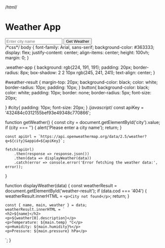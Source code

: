 /*html*/
<!DOCTYPE html>
<html lang="en">

<head>
    <meta charset="UTF-8">
    <meta name="viewport" content="width=device-width, initial-scale=1.0">
    <title>Weather App</title>
    <link rel="stylesheet" href="styles.css">
</head>

<body>
    <div class="weather-app">
        <h1>Weather App</h1>
        <input type="text" id="city" placeholder="Enter city name">
        <button onclick="getWeather()">Get Weather</button>
        <div id="weather-result"></div>
    </div>
    <script src="app.js"></script>
</body>

</html>
/*css*/
body {
    font-family: Arial, sans-serif;
    background-color: #363333;
    display: flex;
    justify-content: center;
    align-items: center;
    height: 100vh;
    margin: 0;
  }
  
.weather-app {
    background: rgb(224, 191, 191);
    padding: 20px;
    border-radius: 8px;
    box-shadow: 2 2 10px rgb(245, 241, 241);
    text-align: center;
  }
  
#weather-result {
    margin-top: 20px;
    background-color: black;
    color: white;
    border-radius: 10px;
    padding: 10px;
  }
button{
background-color: black; 
color: white;
padding: 10px;
border: none;
border-radius: 5px;
font-size: 20px;

  }
  #city{
    padding: 10px;
    font-size: 20px;
  }
  /*javascript*/
  const apiKey = '432484c0312155bef93e49348c770866';  

function getWeather() {
    const city = document.getElementById('city').value;
    if (city === '') {
        alert('Please enter a city name');
        return;
    }

    const apiUrl = `https://api.openweathermap.org/data/2.5/weather?q=${city}&appid=${apiKey}`;

    fetch(apiUrl)
        .then(response => response.json())
        .then(data => displayWeather(data))
        .catch(error => console.error('Error fetching the weather data:', error));
}

function displayWeather(data) {
    const weatherResult = document.getElementById('weather-result');
    if (data.cod === '404') {
        weatherResult.innerHTML = `<p>City not found</p>`;
        return;
    }

    const { name, main, weather } = data;
    weatherResult.innerHTML = `
    <h2>${name}</h2>
    <p>${weather[0].description}</p>
    <p>Temperature: ${main.temp} °C</p>
    <p>Humidity: ${main.humidity}%</p>
    <p>Pressure: ${main.pressure} hPa</p>
  `;
}

